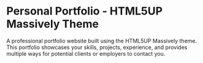 # Personal Portfolio - HTML5UP Massively Theme

A professional portfolio website built using the HTML5UP Massively theme. This portfolio showcases your skills, projects, experience, and provides multiple ways for potential clients or employers to contact you.

